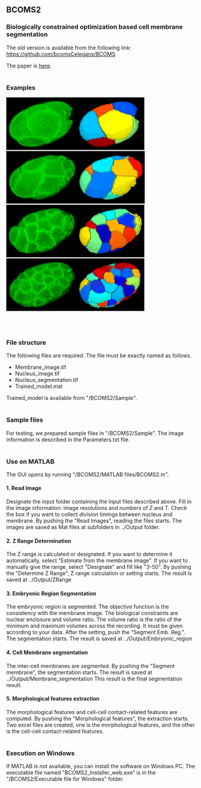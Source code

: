 ## BCOMS2

### Biologically constrained optimization based cell membrane segmentation

The old version is available from the following link:
https://github.com/bcomsCelegans/BCOMS

The paper is [here](https://bmcbioinformatics.biomedcentral.com/articles/10.1186/s12859-017-1717-6).
<br><br>

### Examples
<p>
  <img height="140px" src="/Pictures/6cells.png">
  <img height="140px" src="/Pictures/12cells.png">
  <img height="140px" src="/Pictures/24cells.png">
  <img height="140px" src="/Pictures/44cells.png">
</p>
<br><br>

### File structure
The following files are required. The file must be exactly named as follows.
* Membrane_image.tif
* Nucleus_image.tif
* Nucleus_segmentation.tif
* Trained_model.mat

Trained_model is available from "/BCOMS2/Sample".
<br><br>

### Sample files
For testing, we prepared sample files in "/BCOMS2/Sample".
The image information is described in the Parameters.txt file.
<br><br>

### Use on MATLAB
The GUI opens by running "/BCOMS2/MATLAB files/BCOMS2.m".

#### 1. Read Image
Designate the input folder containing the input files described above.
Fill in the image information: image resolutions and numbers of Z and T.
Check the box if you want to collect division timings between nucleus and membrane.
By pushing the "Read Images", reading the files starts.
The images are saved as Mat files at subfolders in ../Output folder.

#### 2. Z Range Determination
The Z range is calculated or designated. If you want to determine it automatically, select "Estimate from the membrane image". If you want to manually give the range, select "Designate" and fill like "3-50".
By pushing the "Determine Z Range", Z range calculation or setting starts.
The result is saved at ../Output/ZRange

#### 3. Embryonic Region Segmentation
The embryonic region is segmented. The objective function is the consistency with the membrane image. The biological constraints are nuclear enclosure and volume ratio.
The volume ratio is the ratio of the minimum and maximum volumes across the recording. It must be given according to your data.
After the setting, push the "Segment Emb. Reg.". The segmentation starts.
The result is saved at ../Output/Embryonic_region

#### 4. Cell Membrane segmentation
The inter-cell membranes are segmented.
By pushing the "Segment membrane", the segmentation starts.
The result is saved at ../Output/Membrane_segmentation
This result is the final segmentation result.

#### 5. Morphological features extraction
The morphological features and cell-cell contact-related features are computed.
By pushing the "Morphological features", the extraction starts.
Two excel files are created, one is the morphological features, and the other is the cell-cell contact-related features.
<br><br>

### Execution on Windows
If MATLAB is not available, you can install the software on Windows PC.
The executable file named "BCOMS2_Installer_web.exe" is in the "/BCOMS2/Executable file for Windows" folder.
<br><br>

